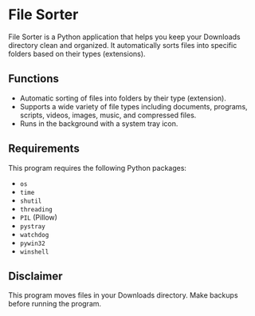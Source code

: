# File Sorter

File Sorter is a Python application that helps you keep your Downloads directory clean and organized. It automatically sorts files into specific folders based on their types (extensions).

## Functions

- Automatic sorting of files into folders by their type (extension).
- Supports a wide variety of file types including documents, programs, scripts, videos, images, music, and compressed files.
- Runs in the background with a system tray icon.

## Requirements

This program requires the following Python packages:

- `os`
- `time`
- `shutil`
- `threading`
- `PIL` (Pillow)
- `pystray`
- `watchdog`
- `pywin32`
- `winshell`

## Disclaimer

This program moves files in your Downloads directory. Make backups before running the program.
